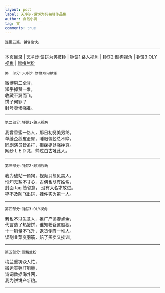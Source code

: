```yaml
---
layout: post
label: 天净沙·饼饼为何被锤作品集
author: 自然小调__
tag: 文
comments: true
---
```

    
    连更五篇，锤饼愉快。

---

本页目录 \| [天净沙·饼饼为何被锤](#dxjjf) \| [锤饼1·路人视角](#dxjje)  \| [锤饼2·颜狗视角](#dxjja) \| [锤饼3·OLY视角](#dxjjb)  \| [赠梅兰粉](#dxjjc) 

<a class="anchor" name="dxjjf"></a>  

    第一部分:天净沙·饼饼为何被锤
    
微博男二全背，
<br>知乎掉赞一堆，
<br>收藏不翼而飞，
<br>饼子何罪？ 
<br>封号卖惨强推。 

---

<a class="anchor" name="dxjje"></a>  

    第二部分:锤饼1·路人视角
    
我曾香蜜一路人，那日初见美男纶。
<br>单缝企鹅皮蛋臀，睡眼惺忪总不睁。
<br>同剧演员皆吊打，癫痫姐姐强挽尊。
<br>网纱 L E D 凳，帅过白古唯此人。

---

<a class="anchor" name="dxjja"></a>    

    第三部分:锤饼2·颜狗视角

我为破站一颜狗，视频只想见美人。
<br>谁知无盐不甘心，古偶也想有姓名。
<br>封面 tag 皆留意， 没有大名才敢进。
<br>猝不及防飞出饼，挂件实为第一人。

---

<a class="anchor" name="dxjjb"></a>    

    第四部分:锤饼3·OLY视角

我也不过生意人，推广产品捞点金。
<br>代言选了热搜饼，谁知粉丝这般狠。
<br>十一销量不飞升，退货倒有一堆人。
<br>误割韭菜变钢筋，赔了买卖又挨训。

---

<a class="anchor" name="dxjjc"></a>    

    第五部分:赠梅兰粉

梅兰重铸众人忙，
<br>搬运实锤盯销量，
<br>诗词数据海外网，
<br>我为饼饼产新粮。

---
